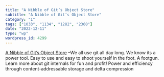```yaml
---
title: "A Nibble of Git’s Object Store"
subtitle: "A Nibble of Git’s Object Store"
category: "1"
tags: ["1033", "1134", "1282", "2360"]
date: "2022-12-11"
type: "wp"
wordpress_id: 4299
---
```

[ A Nibble of Git’s Object Store]( https://getcode.substack.com/p/a-nibble-of-gits-object-store?utm_source=post-email-title&publication_id=794951&post_id=89691737&isFreemail=true&utm_medium=email) –We all use git all day long. We know its a power tool. Easy to use and easy to shoot yourself in the foot. A footgun. Learn more about git internals for fun and profit! Power and efficiency through content-addressable storage and delta compression